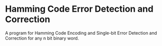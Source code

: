 # Hamming Code Error Detection and Correction
A program for Hamming Code Encoding and Single-bit Error Detection and Correction for any n bit binary word.
